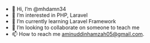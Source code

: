 - 👋 Hi, I’m @mhdamn34
- 👀 I’m interested in PHP, Laravel
- 🌱 I’m currently learning Laravel Framework
- 💞️ I’m looking to collaborate on someone to teach me
- 📫 How to reach me aminuddinhamzah05@gmail.com.

<!---
mhdamn34/mhdamn34 is a ✨ special ✨ repository because its `README.md` (this file) appears on your GitHub profile.
You can click the Preview link to take a look at your changes.
--->

